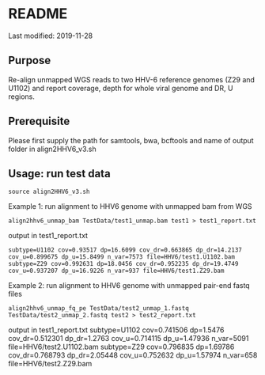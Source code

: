 # README

Last modified: 2019-11-28

## Purpose

Re-align unmapped WGS reads to two HHV-6 reference genomes (Z29 and U1102) and report coverage, depth for whole viral genome and DR, U regions.  


## Prerequisite 
Please first supply the path for samtools, bwa, bcftools and name of output folder in align2HHV6_v3.sh


## Usage: run test data

`source align2HHV6_v3.sh`

Example 1: run alignment to HHV6 genome with unmapped bam from WGS

`align2hhv6_unmap_bam TestData/test1_unmap.bam test1 > test1_report.txt`


output in test1_report.txt 

```text
subtype=U1102 cov=0.93517 dp=16.6099 cov_dr=0.663865 dp_dr=14.2137 cov_u=0.899675 dp_u=15.8499 n_var=7573 file=HHV6/test1.U1102.bam
subtype=Z29 cov=0.992631 dp=18.0456 cov_dr=0.952235 dp_dr=19.4749 cov_u=0.937207 dp_u=16.9226 n_var=937 file=HHV6/test1.Z29.bam
```


Example 2: run alignment to HHV6 genome with unmapped pair-end fastq files

`align2hhv6_unmap_fq_pe TestData/test2_unmap_1.fastq TestData/test2_unmap_2.fastq test2 > test2_report.txt`

output in test1_report.txt 
subtype=U1102 cov=0.741506 dp=1.5476 cov_dr=0.512301 dp_dr=1.2763 cov_u=0.714115 dp_u=1.47936 n_var=5091 file=HHV6/test2.U1102.bam
subtype=Z29 cov=0.796835 dp=1.69786 cov_dr=0.768793 dp_dr=2.05448 cov_u=0.752632 dp_u=1.57974 n_var=658 file=HHV6/test2.Z29.bam

